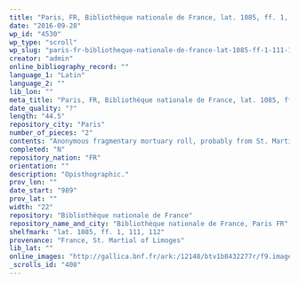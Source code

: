 ```yaml
---
title: "Paris, FR, Bibliothèque nationale de France, lat. 1085, ff. 1, 111, 112"
date: "2016-09-28"
wp_id: "4530"
wp_type: "scroll"
wp_slug: "paris-fr-bibliotheque-nationale-de-france-lat-1085-ff-1-111-112"
creator: "admin"
online_bibliography_record: ""
language_1: "Latin"
language_2: ""
lib_lon: ""
meta_title: "Paris, FR, Bibliothèque nationale de France, lat. 1085, ff. 1, 111, 112"
date_quality: "?"
length: "44.5"
repository_city: "Paris"
number_of_pieces: "2"
contents: "Anonymous fragmentary mortuary roll, probably from St. Martial of Limoges."
completed: "N"
repository_nation: "FR"
orientation: ""
description: "Opisthographic."
prov_lon: ""
date_start: "989"
prov_lat: ""
width: "22"
repository: "Bibliothèque nationale de France"
repository_name_and_city: "Bibliothèque nationale de France, Paris FR"
shelfmark: "lat. 1085, ff. 1, 111, 112"
provenance: "France, St. Martial of Limoges"
lib_lat: ""
online_images: "http://gallica.bnf.fr/ark:/12148/btv1b8432277r/f9.image.r=1085.langEN"
_scrolls_id: "408"
---
```



